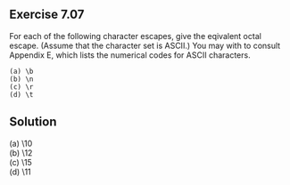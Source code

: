 ## Exercise 7.07

For each of the following character escapes, give the eqivalent octal escape. (Assume that the character set is ASCII.) You may with to consult Appendix E, which lists the numerical codes for ASCII characters.

```
(a) \b
(b) \n
(c) \r
(d) \t
```

## Solution

(a) \10  
(b) \12  
(c) \15  
(d) \11  
